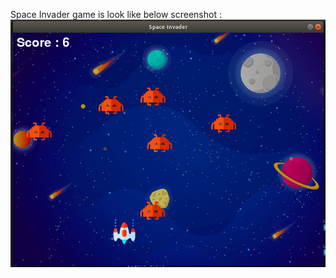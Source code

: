 Space Invader game is look like below screenshot :
![Alt text](output.png?raw=true "Optional Title")